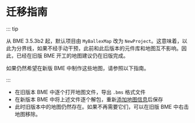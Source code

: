 # 迁移指南

::: tip

从 BME 3.5.3b2 起，默认项目由 `MyBallexMap` 改为 `NewProject`。这意味着，以此为分界线，如果不经手动干预，此前和此后版本的元件库和地图互不影响。因此，已经在旧版 BME 开工的地图建议仍在旧版完成。

如果仍然希望在新版 BME 中制作这些地图，请参照以下指南。

:::

- 在旧版本 BME 中逐个打开地图文件，导出 `.bms` 格式文件
- 在新版本 BME 中将上述文件逐个解包，重新[添加地图信息](/start/basics.md#添加地图信息)后保存
- 此时旧版本中的地图仍然存在。如果不再需要它们，可以在旧版 BME 中右击地图移除。
